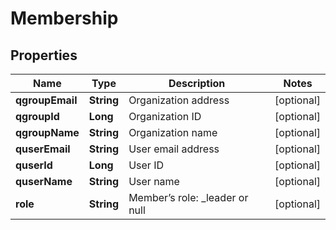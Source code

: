 
# Membership

## Properties
Name | Type | Description | Notes
------------ | ------------- | ------------- | -------------
**qgroupEmail** | **String** | Organization address |  [optional]
**qgroupId** | **Long** | Organization ID |  [optional]
**qgroupName** | **String** | Organization name |  [optional]
**quserEmail** | **String** | User email address |  [optional]
**quserId** | **Long** | User ID |  [optional]
**quserName** | **String** | User name |  [optional]
**role** | **String** | Member’s role: _leader or null |  [optional]



